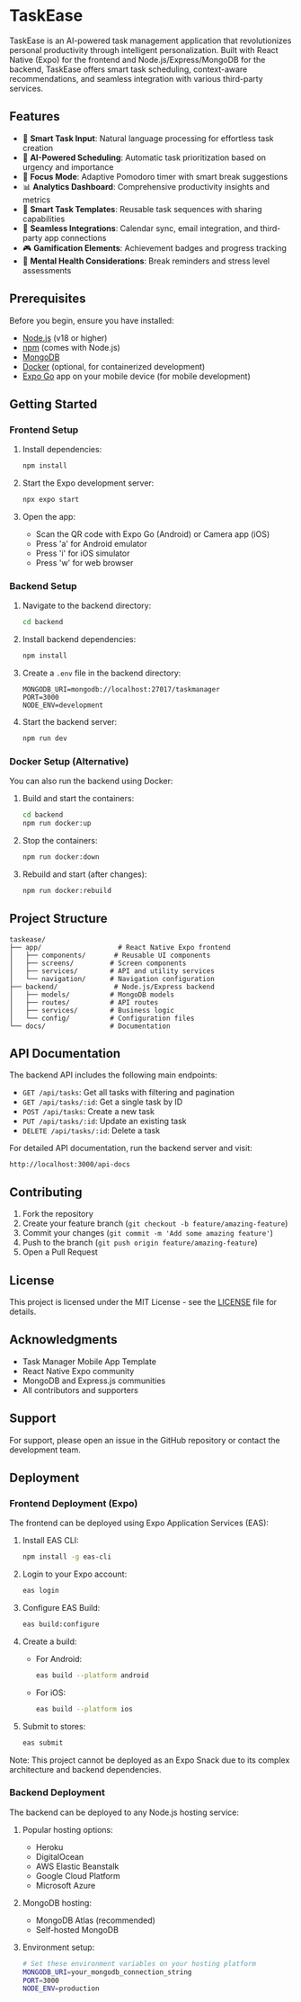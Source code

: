 # TaskEase

TaskEase is an AI-powered task management application that revolutionizes personal productivity through intelligent personalization. Built with React Native (Expo) for the frontend and Node.js/Express/MongoDB for the backend, TaskEase offers smart task scheduling, context-aware recommendations, and seamless integration with various third-party services.

## Features

- 🧠 **Smart Task Input**: Natural language processing for effortless task creation
- 🤖 **AI-Powered Scheduling**: Automatic task prioritization based on urgency and importance
- 🎯 **Focus Mode**: Adaptive Pomodoro timer with smart break suggestions
- 📊 **Analytics Dashboard**: Comprehensive productivity insights and metrics
- 📝 **Smart Task Templates**: Reusable task sequences with sharing capabilities
- 🔄 **Seamless Integrations**: Calendar sync, email integration, and third-party app connections
- 🎮 **Gamification Elements**: Achievement badges and progress tracking
- 🧘 **Mental Health Considerations**: Break reminders and stress level assessments

## Prerequisites

Before you begin, ensure you have installed:

- [Node.js](https://nodejs.org/) (v18 or higher)
- [npm](https://www.npmjs.com/) (comes with Node.js)
- [MongoDB](https://www.mongodb.com/try/download/community)
- [Docker](https://www.docker.com/products/docker-desktop/) (optional, for containerized development)
- [Expo Go](https://expo.dev/client) app on your mobile device (for mobile development)

## Getting Started

### Frontend Setup

1. Install dependencies:
   ```bash
   npm install
   ```

2. Start the Expo development server:
   ```bash
   npx expo start
   ```

3. Open the app:
   - Scan the QR code with Expo Go (Android) or Camera app (iOS)
   - Press 'a' for Android emulator
   - Press 'i' for iOS simulator
   - Press 'w' for web browser

### Backend Setup

1. Navigate to the backend directory:
   ```bash
   cd backend
   ```

2. Install backend dependencies:
   ```bash
   npm install
   ```

3. Create a `.env` file in the backend directory:
   ```
   MONGODB_URI=mongodb://localhost:27017/taskmanager
   PORT=3000
   NODE_ENV=development
   ```

4. Start the backend server:
   ```bash
   npm run dev
   ```

### Docker Setup (Alternative)

You can also run the backend using Docker:

1. Build and start the containers:
   ```bash
   cd backend
   npm run docker:up
   ```

2. Stop the containers:
   ```bash
   npm run docker:down
   ```

3. Rebuild and start (after changes):
   ```bash
   npm run docker:rebuild
   ```

## Project Structure

```
taskease/
├── app/                   # React Native Expo frontend
│   ├── components/       # Reusable UI components
│   ├── screens/         # Screen components
│   ├── services/        # API and utility services
│   └── navigation/      # Navigation configuration
├── backend/              # Node.js/Express backend
│   ├── models/          # MongoDB models
│   ├── routes/          # API routes
│   ├── services/        # Business logic
│   └── config/          # Configuration files
└── docs/                # Documentation
```

## API Documentation

The backend API includes the following main endpoints:

- `GET /api/tasks`: Get all tasks with filtering and pagination
- `GET /api/tasks/:id`: Get a single task by ID
- `POST /api/tasks`: Create a new task
- `PUT /api/tasks/:id`: Update an existing task
- `DELETE /api/tasks/:id`: Delete a task

For detailed API documentation, run the backend server and visit:
```
http://localhost:3000/api-docs
```

## Contributing

1. Fork the repository
2. Create your feature branch (`git checkout -b feature/amazing-feature`)
3. Commit your changes (`git commit -m 'Add some amazing feature'`)
4. Push to the branch (`git push origin feature/amazing-feature`)
5. Open a Pull Request

## License

This project is licensed under the MIT License - see the [LICENSE](LICENSE) file for details.

## Acknowledgments

- Task Manager Mobile App Template
- React Native Expo community
- MongoDB and Express.js communities
- All contributors and supporters

## Support

For support, please open an issue in the GitHub repository or contact the development team.

## Deployment

### Frontend Deployment (Expo)

The frontend can be deployed using Expo Application Services (EAS):

1. Install EAS CLI:
   ```bash
   npm install -g eas-cli
   ```

2. Login to your Expo account:
   ```bash
   eas login
   ```

3. Configure EAS Build:
   ```bash
   eas build:configure
   ```

4. Create a build:
   - For Android:
     ```bash
     eas build --platform android
     ```
   - For iOS:
     ```bash
     eas build --platform ios
     ```

5. Submit to stores:
   ```bash
   eas submit
   ```

Note: This project cannot be deployed as an Expo Snack due to its complex architecture and backend dependencies.

### Backend Deployment

The backend can be deployed to any Node.js hosting service:

1. Popular hosting options:
   - Heroku
   - DigitalOcean
   - AWS Elastic Beanstalk
   - Google Cloud Platform
   - Microsoft Azure

2. MongoDB hosting:
   - MongoDB Atlas (recommended)
   - Self-hosted MongoDB

3. Environment setup:
   ```bash
   # Set these environment variables on your hosting platform
   MONGODB_URI=your_mongodb_connection_string
   PORT=3000
   NODE_ENV=production
   ```
